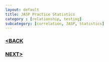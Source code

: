 ```yaml
---
layout: default
title: JASP Practice Statistics
category : [relationship, testing]
subcategory: [correlation, JASP, Statistics]
---
```

### [<BACK](/index.md)




### [NEXT>](/_posts/2020-05-20-post1.md)

